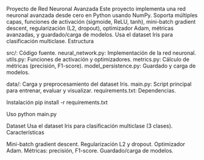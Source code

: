 Proyecto de Red Neuronal Avanzada
Este proyecto implementa una red neuronal avanzada desde cero en Python usando NumPy. Soporta múltiples capas, funciones de activación (sigmoide, ReLU, tanh), mini-batch gradient descent, regularización (L2, dropout), optimizador Adam, métricas avanzadas, y guardado/carga de modelos. Usa el dataset Iris para clasificación multiclase.
Estructura

src/: Código fuente.
neural_network.py: Implementación de la red neuronal.
utils.py: Funciones de activación y optimizadores.
metrics.py: Cálculo de métricas (precisión, F1-score).
model_persistence.py: Guardado y carga de modelos.


data/: Carga y preprocesamiento del dataset Iris.
main.py: Script principal para entrenar, evaluar y visualizar.
requirements.txt: Dependencias.

Instalación
pip install -r requirements.txt

Uso
python main.py

Dataset
Usa el dataset Iris para clasificación multiclase (3 clases).
Características

Mini-batch gradient descent.
Regularización L2 y dropout.
Optimizador Adam.
Métricas: precisión, F1-score.
Guardado/carga de modelos.


